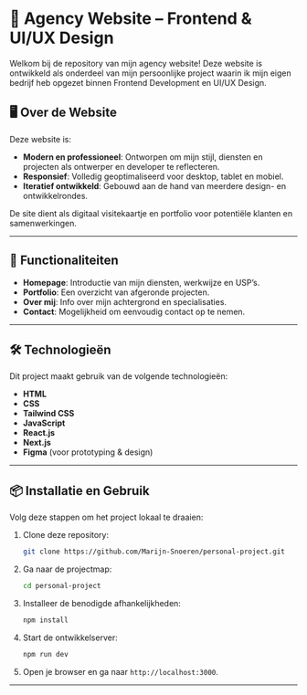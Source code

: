 # 💼 Agency Website – Frontend & UI/UX Design

Welkom bij de repository van mijn agency website! Deze website is ontwikkeld als onderdeel van mijn persoonlijke project waarin ik mijn eigen bedrijf heb opgezet binnen Frontend Development en UI/UX Design.

## 🖥️ Over de Website

Deze website is:

- **Modern en professioneel**: Ontworpen om mijn stijl, diensten en projecten als ontwerper en developer te reflecteren.
- **Responsief**: Volledig geoptimaliseerd voor desktop, tablet en mobiel.
- **Iteratief ontwikkeld**: Gebouwd aan de hand van meerdere design- en ontwikkelrondes.

De site dient als digitaal visitekaartje en portfolio voor potentiële klanten en samenwerkingen.

---

## 🚀 Functionaliteiten

- **Homepage**: Introductie van mijn diensten, werkwijze en USP’s.
- **Portfolio**: Een overzicht van afgeronde projecten.
- **Over mij**: Info over mijn achtergrond en specialisaties.
- **Contact**: Mogelijkheid om eenvoudig contact op te nemen.

---

## 🛠️ Technologieën

Dit project maakt gebruik van de volgende technologieën:

- **HTML**  
- **CSS**  
- **Tailwind CSS**  
- **JavaScript**  
- **React.js**  
- **Next.js**  
- **Figma** (voor prototyping & design)

---


## 📦 Installatie en Gebruik

Volg deze stappen om het project lokaal te draaien:

1. Clone deze repository:
   ```bash
   git clone https://github.com/Marijn-Snoeren/personal-project.git
   ```
2. Ga naar de projectmap:
   ```bash
   cd personal-project
   ```
3. Installeer de benodigde afhankelijkheden:
   ```bash
   npm install
   ```
4. Start de ontwikkelserver:
   ```bash
   npm run dev
   ```
5. Open je browser en ga naar `http://localhost:3000`.

---
